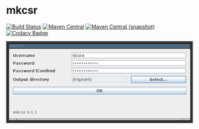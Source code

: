 mkcsr
=====

[![Build Status](https://travis-ci.org/io7m/mkcsr.svg)](https://travis-ci.org/io7m/mkcsr)
[![Maven Central](https://maven-badges.herokuapp.com/maven-central/com.io7m.mkcsr/mkcsr/badge.png)](https://maven-badges.herokuapp.com/maven-central/com.io7m.mkcsr/mkcsr)
[![Maven Central (snapshot)](https://img.shields.io/nexus/s/https/oss.sonatype.org/com.io7m.mkcsr/com.io7m.mkcsr.svg?style=flat-square)](https://oss.sonatype.org/content/repositories/snapshots/com/io7m/mkcsr/)
[![Codacy Badge](https://api.codacy.com/project/badge/Grade/e59cf36ce0f844d8914206bbe6cfb0ad)](https://www.codacy.com/app/github_79/mkcsr?utm_source=github.com&amp;utm_medium=referral&amp;utm_content=io7m/mkcsr&amp;utm_campaign=Badge_Grade)

![Screenshot](https://raw.githubusercontent.com/io7m/mkcsr/develop/src/site/screenshot.png)
